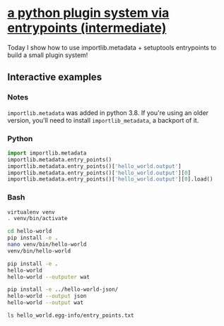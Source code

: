 # [a python plugin system via entrypoints (intermediate)](https://youtu.be/fY3Y_xPKWNA)

Today I show how to use importlib.metadata + setuptools entrypoints to build a small plugin system!

## Interactive examples

### Notes

`importlib.metadata` was added in python 3.8. If you're using an older version, you'll need to install `importlib_metadata`, a backport of it.

### Python

```python
import importlib.metadata
importlib.metadata.entry_points()
importlib.metadata.entry_points()['hello_world.output']
importlib.metadata.entry_points()['hello_world.output'][0]
importlib.metadata.entry_points()['hello_world.output'][0].load()
```

### Bash

```bash
virtualenv venv
. venv/bin/activate

cd hello-world
pip install -e .
nano venv/bin/hello-world
venv/bin/hello-world

pip install -e .
hello-world
hello-world --outputer wat

pip install -e ../hello-world-json/
hello-world --output json
hello-world --output wat

ls hello_world.egg-info/entry_points.txt
```
